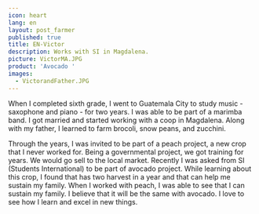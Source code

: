 ```yaml
---
icon: heart
lang: en
layout: post_farmer
published: true
title: EN-Victor
description: Works with SI in Magdalena.
picture: VictorMA.JPG
product: 'Avocado '
images:
  - VictorandFather.JPG
---
```

When I completed sixth grade, I went to Guatemala City to study music - saxophone and piano - for two years. I was able to be part of a marimba band. I got married and started working with a coop in Magdalena. Along with my father, I learned to farm brocoli, snow peans, and zucchini. 

Through the years, I was invited to be part of a peach project, a new crop that I never worked for. Being a governmental project, we got training for years. We would go sell to the local market. 
Recently I was asked from SI (Students International) to be part of avocado project. While learning about this crop, I found that has two harvest in a year and that can help me sustain my family. When I worked with peach, I was able to see that I can sustain my family. I believe that it will be the same with avocado. I love to see how I learn and excel in new things.


